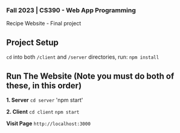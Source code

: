### Fall 2023 | CS390 - Web App Programming
Recipe Website - Final project

## Project Setup
`cd` into both `/client` and `/server` directories, run:
`npm install`

## Run The Website (Note you must do both of these, in this order)
**1. Server**
`cd server`
'npm start'

**2. Client**
`cd client`
`npm start`

**Visit Page**
`http://localhost:3000`